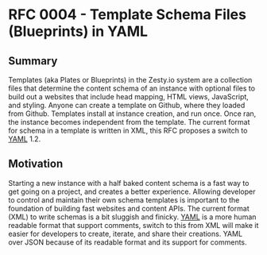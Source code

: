 # RFC 0004 - Template Schema Files (Blueprints) in YAML

## Summary

Templates (aka Plates or Blueprints) in the Zesty.io system are a collection files that determine the content schema of an instance with optional files to build out a websites that include head mapping, HTML views, JavaScript, and styling. Anyone can create a template on Github, where they loaded from Github. Templates install at instance creation, and run once. Once ran, the instance becomes independent from the template. The current format for schema in a template is written in XML, this RFC proposes a switch to [YAML](http://yaml.org/) 1.2.

## Motivation

Starting a new instance with a half baked content schema is a fast way to get going on a project, and creates a better experience. Allowing developer to control and maintain their own schema templates is important to the foundation of building fast websites and content APIs. The current format (XML) to write schemas is a bit sluggish and finicky. [YAML](http://yaml.org/) is a more human readable format that support comments, switch to this from XML will make it easier for developers to create, iterate, and share their creations. YAML over JSON because of its readable format and its support for comments.
